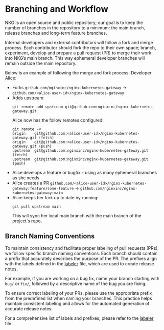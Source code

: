 # Branching and Workflow

NKG is an open source and public repository; our goal is to keep the number of branches in the repository to a minimum:
the main branch, release branches and long-term feature branches.

Internal developers and external contributors will follow a fork and merge process. Each contributor should fork the
repo to their own space; branch, experiment, develop and prepare a pull request (PR) to merge their work into NKG’s main branch. This
way ephemeral developer branches will remain outside the main repository.

Below is an example of following the merge and fork process. Developer Alice:

- Forks `github.com/nginxinc/nginx-kubernetes-gateway` → `github.com/<alice-user-id>/nginx-kubernetes-gateway`
- Adds upstream:
  ```shell
  git remote add upstream git@github.com:nginxinc/nginx-kubernetes-gateway.git
  ```
  Alice now has the follow remotes configured:
  ```shell
  git remote -v
  origin	git@github.com:<alice-user-id>/nginx-kubernetes-gateway.git (fetch)
  origin	git@github.com:<alice-user-id>/nginx-kubernetes-gateway.git (push)
  upstream	git@github.com:nginxinc/nginx-kubernetes-gateway.git (fetch)
  upstream	git@github.com:nginxinc/nginx-kubernetes-gateway.git (push)
  ```
- Alice develops a feature or bugfix - using as many ephemeral branches as she needs.
- Alice creates a
  PR `github.com/<alice-user-id>/nginx-kubernetes-gateway:feature/some-feature` → `github.com/nginxinc/nginx-kubernetes-gateway:main`
- Alice keeps her fork up to date by running:
  ```shell
  git pull upstream main
  ```
  This will sync her local main branch with the main branch of the project's repo.

## Branch Naming Conventions

To maintain consistency and facilitate proper labeling of pull requests (PRs), we follow specific branch naming
conventions. Each branch should contain a prefix that accurately describes the purpose of the PR. The prefixes align
with the labels defined in the [labeler](../../.github/labeler.yml) file, which are used to create release notes.

For example, if you are working on a bug fix, name your branch starting with `bug/` or `fix/`, followed by a descriptive
name of the bug you are fixing.

To ensure correct labeling of your PRs, please use the appropriate prefix from the predefined list when naming your
branches. This practice helps maintain consistent labeling and allows for the automated generation of accurate release
notes.

For a comprehensive list of labels and prefixes, please refer to the [labeler](../../.github/labeler.yml) file.
